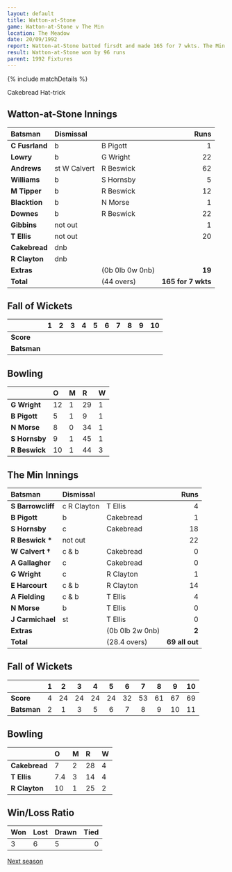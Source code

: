 ```yaml
---
layout: default
title: Watton-at-Stone
game: Watton-at-Stone v The Min
location: The Meadow
date: 20/09/1992
report: Watton-at-Stone batted firsdt and made 165 for 7 wkts. The Min replied with 69 all out
result: Watton-at-Stone won by 96 runs
parent: 1992 Fixtures
---
```


{% include matchDetails %}

Cakebread Hat-trick

## Watton-at-Stone Innings

| Batsman | Dismissal |  | Runs |
|:---|:---|---|---:|
| **C Fusrland** | b | B Pigott | 1 |
| **Lowry** | b | G Wright | 22 |
| **Andrews** | st W Calvert | R Beswick | 62 |
| **Williams** | b | S Hornsby | 5 |
| **M Tipper** | b | R Beswick | 12 |
| **Blacktion** | b | N Morse | 1 |
| **Downes** | b | R Beswick | 22 |
| **Gibbins** | not out |  | 1 |
| **T Ellis** | not out |  | 20 |
| **Cakebread** | dnb |  |  |
| **R Clayton** | dnb |  |  |
| **Extras** | | (0b 0lb 0w 0nb) | **19** |
| **Total** | | (44 overs) | **165 for 7 wkts** |

## Fall of Wickets

| | 1 | 2 | 3 | 4 | 5 | 6 | 7 | 8 | 9 | 10 |
|---|:---:|:---:|:---:|:---:|:---:|:---:|:---:|:---:|:---:|:---:|
| **Score** |  |  |  |  |  |  |  |  |  |  |
| **Batsman** |  |  |  |  |  |  |  |  |  |  |

## Bowling

| | O | M | R | W |
|---|:---|:---|:---|:---|
| **G Wright** | 12 | 1 | 29 | 1 |
| **B Pigott** | 5 | 1 | 9 | 1 |
| **N Morse** | 8 | 0 | 34 | 1 |
| **S Hornsby** | 9 | 1 | 45 | 1 |
| **R Beswick** | 10 | 1 | 44 | 3 |

## The Min Innings

| Batsman | Dismissal |  | Runs |
|:---|:---|---|---:|
| **S Barrowcliff** | c R Clayton | T Ellis | 4 |
| **B Pigott** | b | Cakebread | 1 |
| **S Hornsby** | c | Cakebread | 18 |
| **R Beswick &#42;** | not out |  | 22 |
| **W Calvert &#8224;** | c & b | Cakebread | 0 |
| **A Gallagher** | c | Cakebread | 0 |
| **G Wright** | c | R Clayton | 1 |
| **E Harcourt** | c & b | R Clayton | 14 |
| **A Fielding** | c & b | T Ellis | 4 |
| **N Morse** | b | T Ellis | 0 |
| **J Carmichael** | st | T Ellis | 0 |
| **Extras** | | (0b 0lb 2w 0nb) | **2** |
| **Total** | | (28.4 overs) | **69 all out** |

## Fall of Wickets

| | 1 | 2 | 3 | 4 | 5 | 6 | 7 | 8 | 9 | 10 |
|---|:---:|:---:|:---:|:---:|:---:|:---:|:---:|:---:|:---:|:---:|
| **Score** | 4 | 24 | 24 | 24 | 24 | 32 | 53 | 61 | 67 | 69 |
| **Batsman** | 2 | 1 | 3 | 5 | 6 | 7 | 8 | 9 | 10 | 11 |

## Bowling

| | O | M | R | W |
|---|:---|:---|:---|:---|
| **Cakebread** | 7 | 2 | 28 | 4 |
| **T Ellis** | 7.4 | 3 | 14 | 4 |
| **R Clayton** | 10 | 1 | 25 | 2 |

## Win/Loss Ratio

| Won | Lost | Drawn | Tied |
|:---|:---|:---|---:|
| 3 | 6 | 5 | 0 |

[Next season](../1993)